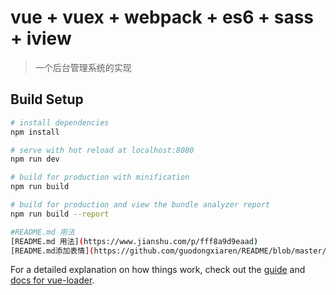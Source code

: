 # vue + vuex + webpack + es6 + sass + iview

> 一个后台管理系统的实现

## Build Setup

``` bash
# install dependencies
npm install

# serve with hot reload at localhost:8080
npm run dev

# build for production with minification
npm run build

# build for production and view the bundle analyzer report
npm run build --report

#README.md 用法
[README.md 用法](https://www.jianshu.com/p/fff8a9d9eaad)
[README.md添加表情](https://github.com/guodongxiaren/README/blob/master/emoji.md)
```

For a detailed explanation on how things work, check out the [guide](http://vuejs-templates.github.io/webpack/) and [docs for vue-loader](http://vuejs.github.io/vue-loader).
